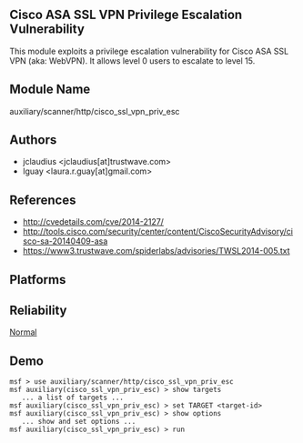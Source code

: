 ## Cisco ASA SSL VPN Privilege Escalation Vulnerability

This module exploits a privilege escalation vulnerability 
for Cisco ASA SSL VPN (aka: WebVPN). It allows level 0 users 
to escalate to level 15.


## Module Name
auxiliary/scanner/http/cisco_ssl_vpn_priv_esc

## Authors
* jclaudius <jclaudius[at]trustwave.com>
* lguay <laura.r.guay[at]gmail.com>


## References
* http://cvedetails.com/cve/2014-2127/
* http://tools.cisco.com/security/center/content/CiscoSecurityAdvisory/cisco-sa-20140409-asa
* https://www3.trustwave.com/spiderlabs/advisories/TWSL2014-005.txt




## Platforms


## Reliability
[Normal](https://github.com/rapid7/metasploit-framework/wiki/Exploit-Ranking)

## Demo

```
msf > use auxiliary/scanner/http/cisco_ssl_vpn_priv_esc
msf auxiliary(cisco_ssl_vpn_priv_esc) > show targets
   ... a list of targets ...
msf auxiliary(cisco_ssl_vpn_priv_esc) > set TARGET <target-id>
msf auxiliary(cisco_ssl_vpn_priv_esc) > show options
   ... show and set options ...
msf auxiliary(cisco_ssl_vpn_priv_esc) > run
```
    
    